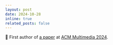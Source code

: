 ```yaml
---
layout: post
date: 2024-10-28
inline: true
related_posts: false
---
```


:dizzy: First author of [a paper](https://arxiv.org/abs/2411.01781) at [ACM Multimedia 2024](https://2024.acmmm.org/).